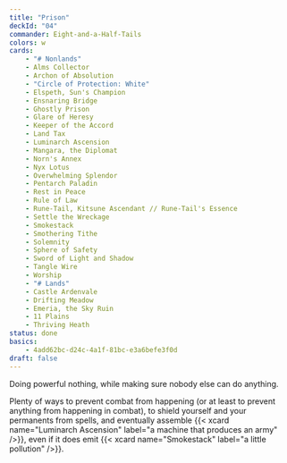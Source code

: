 ```yaml
---
title: "Prison"
deckId: "04"
commander: Eight-and-a-Half-Tails
colors: w
cards:
    - "# Nonlands"
    - Alms Collector
    - Archon of Absolution
    - "Circle of Protection: White"
    - Elspeth, Sun's Champion
    - Ensnaring Bridge
    - Ghostly Prison
    - Glare of Heresy
    - Keeper of the Accord
    - Land Tax
    - Luminarch Ascension
    - Mangara, the Diplomat
    - Norn's Annex
    - Nyx Lotus
    - Overwhelming Splendor
    - Pentarch Paladin
    - Rest in Peace
    - Rule of Law
    - Rune-Tail, Kitsune Ascendant // Rune-Tail's Essence
    - Settle the Wreckage
    - Smokestack
    - Smothering Tithe
    - Solemnity
    - Sphere of Safety
    - Sword of Light and Shadow
    - Tangle Wire
    - Worship
    - "# Lands"
    - Castle Ardenvale
    - Drifting Meadow
    - Emeria, the Sky Ruin
    - 11 Plains
    - Thriving Heath
status: done
basics:
    - 4add62bc-d24c-4a1f-81bc-e3a6befe3f0d
draft: false
---
```


Doing powerful nothing, while making sure nobody else can do anything.

Plenty of ways to prevent combat from happening (or at least to prevent anything from happening in combat), to shield yourself and your permanents from spells, and eventually assemble {{< xcard name="Luminarch Ascension" label="a machine that produces an army" />}}, even if it does emit {{< xcard name="Smokestack" label="a little pollution" />}}.
